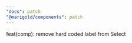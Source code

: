 ```yaml
---
"docs": patch
"@marigold/components": patch
---
```


feat(comp): remove hard coded label from Select
